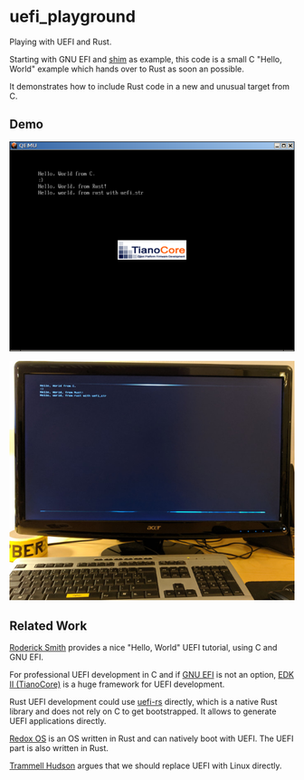 # uefi_playground
Playing with UEFI and Rust.

Starting with GNU EFI and [shim](https://github.com/rhboot/shim) as example, this code is a small C "Hello, World" example which hands over to Rust as soon an possible.

It demonstrates how to include Rust code in a new and unusual target from C.

## Demo

![Running in QEMU with OVMF firmware](qemu.png)

![Running on my machine](metal.jpg)


## Related Work

[Roderick Smith](https://www.rodsbooks.com/efi-programming/hello.html) provides a nice "Hello, World" UEFI tutorial, using C and GNU EFI.

For professional UEFI development in C and if [GNU EFI](https://directory.fsf.org/wiki/GNU_EFI) is not an option, [EDK II (TianoCore)](https://github.com/tianocore/edk2) is a huge framework for UEFI development.

Rust UEFI development could use [uefi-rs](https://github.com/rust-osdev/uefi-rs) directly, which is a native Rust library and does not rely on C to get bootstrapped. It allows to generate UEFI applications directly.

[Redox OS](https://www.redox-os.org/) is an OS written in Rust and can natively boot with UEFI. The UEFI part is also written in Rust.

[Trammell Hudson](https://media.ccc.de/v/34c3-9056-bringing_linux_back_to_server_boot_roms_with_nerf_and_heads) argues that we should replace UEFI with Linux directly.
